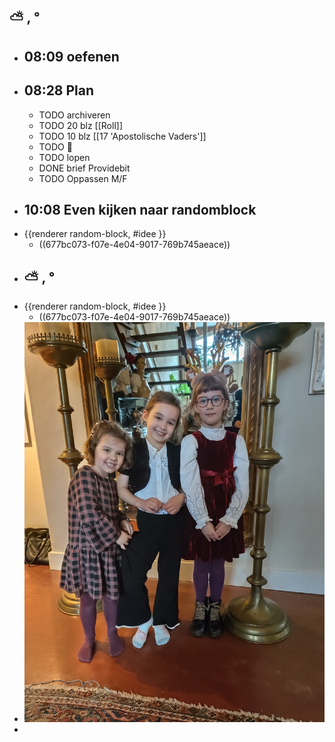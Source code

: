 ## ⛅ , °
- ## 08:09 oefenen
- ## 08:28 Plan
	- TODO archiveren
	- TODO 20 blz [[Roll]]
	- TODO 10 blz [[17 'Apostolische Vaders']]
	- TODO 🎹
	- TODO lopen
	- DONE brief Providebit
	- TODO Oppassen M/F
- ## 10:08 Even kijken naar  randomblock
- {{renderer random-block, #idee }}
	- ((677bc073-f07e-4e04-9017-769b745aeace))
- ## ⛅ , °
- {{renderer random-block, #idee }}
	- ((677bc073-f07e-4e04-9017-769b745aeace))
- ![🖼 2025-01-02-07-06-49.jpeg](../assets/2025-01-02-07-06-49.jpeg)
-